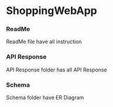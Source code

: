 # ShoppingWebApp

<h3>ReadMe</h3>
<p>ReadMe file have all instruction</p>

<h3>API Response</h3>
<p>API Response folder has all API Response</p>

<h3>Schema</h3>
<p>Schema folder have ER Diagram</p>
